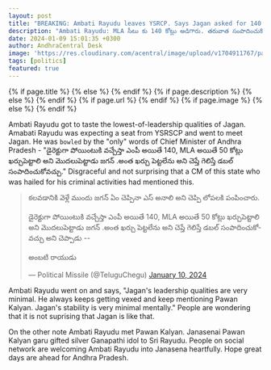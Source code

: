 ```yaml
---
layout: post
title: "BREAKING: Ambati Rayudu leaves YSRCP. Says Jagan asked for 140 Crores for MLA seat and asked me to earn after winning the seat."
description: "Ambati Rayudu: MLA సీటు కు 140 కోట్లు అడిగారు. తరువాత సంపాదించుకో అన్నారు. నాకు జగన్ గారిలో ఎటువంటి నాయకత్వ లక్షణాలు కనిపించలేదు. ప్రతీసారీ #PawanKalyan గారి గురించే మండిపడుతూ ఉండేవాళ్ళు, అయన అస్థిరత్వం నచ్చక YSRCP కి రాజీనామా చేశాను. పవన్ కళ్యాణ్ గారి ఆలోచన విధానం, నాయకత్వం నచ్చి ఈరోజు ఆయనని కలవడం జరిగింది.'"
date: 2024-01-09 15:01:35 +0300
author: AndhraCentral Desk
image: 'https://res.cloudinary.com/acentral/image/upload/v1704911767/pawank/GDfQpvtXoAApDqX_brzwcl.jpg'
tags: [politics]
featured: true
---
```


<meta content="{{ site.title }}" property="og:site_name">
{% if page.title %}
  <meta content="{{ page.title }}" property="og:title">
{% else %}
  <meta content="{{ site.title }}" property="og:title">
{% endif %}
{% if page.description %}
  <meta content="{{ page.description }}" property="og:description">
{% else %}
  <meta content="{{ site.description }}" property="og:description">
{% endif %}
{% if page.url %}
  <meta content="{{ site.url }}{{ page.url }}" property="og:url">
{% endif %}
{% if page.image %}
  <meta content="https://res.cloudinary.com/acentral/image/upload/v1704911767/pawank/GDfQpvtXoAApDqX_brzwcl.jpg" property="og:image">
{% else %}
  <meta content="{{ site.url }}/images/og.png" property="og:image">
{% endif %}

Ambati Rayudu got to taste the lowest-of-leadership qualities of Jagan. Amabati Rayudu was expecting a seat from YSRSCP and went to meet Jagan. He was `bowled` by the "only" words of Chief Minister of Andhra Pradesh - "డైరెక్టుగా పోయింటుకి వచ్చేస్తా ఎంపీ అయితే 140, MLA అయితే 50 కోట్లు ఖర్చుపెట్టాలి అని మొదలుపెట్టాడు జగన్ .అంత ఖర్చు పెట్టలేను అని చెప్తే గెలిస్తే డబల్ సంపాదించుకోవచ్చు." Disgraceful and not surprising that a CM of this state who was hailed for his criminal activities had mentioned this.

<blockquote class="twitter-tweet"><p lang="te" dir="ltr">కలవడానికి వెళ్లే ముందు జగన్ ఏం చెప్పినా ఎస్ అనాలి అని చెప్పి లోపలకి పంపించారు.<br><br>డైరెక్టుగా పోయింటుకి వచ్చేస్తా ఎంపీ అయితే 140, MLA అయితే 50 కోట్లు ఖర్చుపెట్టాలి అని మొదలుపెట్టాడు జగన్ .అంత ఖర్చు పెట్టలేను అని చెప్తే గెలిస్తే డబల్ సంపాదించుకోవచ్చు అని చెప్పాడు --<br><br>అంబటి రాయుడు</p>&mdash; Political Missile (@TeluguChegu) <a href="https://twitter.com/TeluguChegu/status/1745047329646760344?ref_src=twsrc%5Etfw">January 10, 2024</a></blockquote> <script async src="https://platform.twitter.com/widgets.js" charset="utf-8"></script>

Ambati Rayudu went on and says, "Jagan's leadership qualities are very minimal. He always keeps getting vexed and keep mentioning Pawan Kalyan. Jagan's stability is very minimal mentally." People are wondering that it is not suprising that Jagan is like that.

On the other note Ambati Rayudu met Pawan Kalyan. Janasenai Pawan Kalyan garu gifted silver Ganapathi idol to Sri Rayudu. People on social network are welcoming Ambati Rayudu into Janasena heartfully. Hope great days are ahead for Andhra Pradesh.